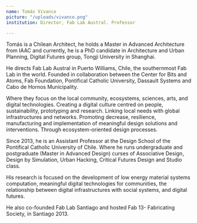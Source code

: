 ```yaml
---
name: Tomás Vivanco
picture: "/uploads/vivanco.png"
institution: Director, Fab Lab Austral. Professor

---
```


Tomás is a Chilean Architect, he holds a Master in Advanced Architecture from IAAC and currently, he is a PhD candidate in Architecture and Urban Planning, Digital Futures group, Tongji University in Shanghai.

He directs Fab Lab Austral in Puerto Williams, Chile, the southernmost Fab Lab in the world. Founded in collaboration between the Center for Bits and Atoms, Fab Foundation, Pontifical Catholic University, Dassault Systems and Cabo de Hornos Municipality.

Where they focus on the local community, ecosystems, sciences, arts, and digital technologies. Creating a digital culture centred on people, sustainability, prototyping and research. Linking local needs with global infrastructures and networks. Promoting decrease, resilience, manufacturing and implementation of meaningful design solutions and interventions. Through ecosystem-oriented design processes.

Since 2013, he is an Assistant Professor at the Design School of the Pontifical Catholic University of Chile. Where he runs undergraduate and postgraduate (Master in Advanced Design) curses of Associative Design, Design by Simulation, Urban Hacking, Critical Futures Design and Studio class.

His research is focused on the development of low energy material systems computation, meaningful digital technologies for communities, the relationship between digital infrastructures with social systems, and digital futures.

He also co-founded Fab Lab Santiago and hosted Fab 13- Fabricating Society, in Santiago 2013. 
